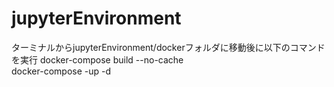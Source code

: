 # jupyterEnvironment
ターミナルからjupyterEnvironment/dockerフォルダに移動後に以下のコマンドを実行
docker-compose build --no-cache  
docker-compose -up -d  
